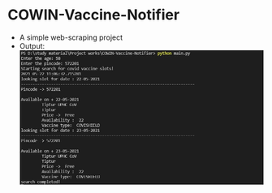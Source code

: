 # COWIN-Vaccine-Notifier
- A simple web-scraping project 
- Output:
 ![output](https://github.com/prasad145/COWIN-Vaccine-Notifier/blob/main/Resources/result.JPG)
